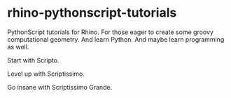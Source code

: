 rhino-pythonscript-tutorials
============================

PythonScript tutorials for Rhino. For those eager to create some groovy computational geometry. And learn Python. And maybe learn programming as well.

Start with Scripto.

Level up with Scriptissimo.

Go insane with Scriptissimo Grande.